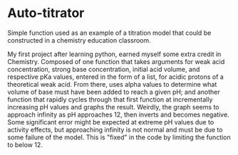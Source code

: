 # Auto-titrator
Simple function used as an example of a titration model that could be constructed in a chemistry education classroom. 

My first project after learning python, earned myself some extra credit in Chemistry.
Composed of one function that takes arguments for weak acid concentration, strong base concentration, initial acid volume, and respective pKa values, entered in the form of a list, for acidic protons of a theoretical weak acid. From there, uses alpha values to determine what volume of base must have been added to reach a given pH; and another function that rapidly cycles through that first function at incrementally increasing pH values and graphs the result.
Weirdly, the graph seems to approach infinity as pH approaches 12, then inverts and becomes negative. Some significant error might be expected at extreme pH values due to activity effects, but approaching infinity is not normal and must be due to some failure of the model. This is "fixed" in the code by limiting the function to below 12.
